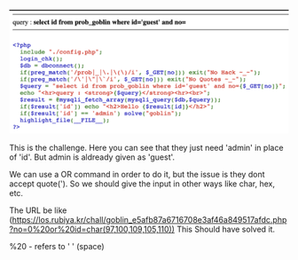 ![Challenge](chl.png)

This is the challenge.
Here you can see that they just need 'admin' in place of 'id'.
But admin is aldready given as 'guest'.

We can use a OR command in order to do it, but the issue is they dont accept quote(').
So we should give the input in other ways like char, hex, etc.

The URL be like
(https://los.rubiya.kr/chall/goblin_e5afb87a6716708e3af46a849517afdc.php?no=0%20or%20id=char(97,100,109,105,110))
This Should have solved it.

%20 - refers to ' ' (space)
